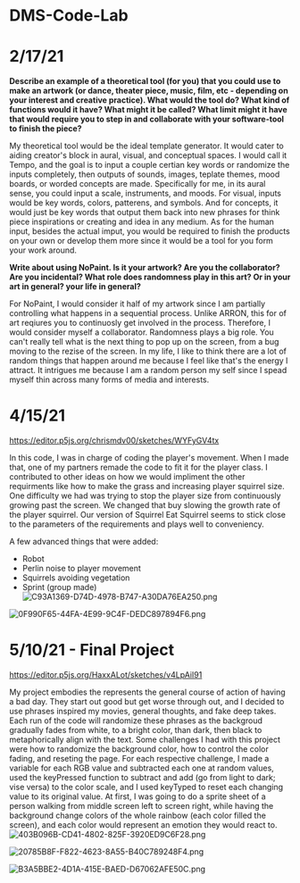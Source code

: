 # DMS-Code-Lab
# 2/17/21

**Describe an example of a theoretical tool (for you) that you could use to make an artwork (or dance, theater piece, music, film, etc - depending on your interest and creative practice). What would the tool do? What kind of functions would it have? What might it be called? What limit might it have that would require you to step in and collaborate with your software-tool to finish the piece?**

My theoretical tool would be the ideal template generator. It would cater to aiding creator's block in aural, visual, and conceptual spaces. I would call it Tempo, and the goal is to input a couple certian key words or randomize the inputs completely, then outputs of sounds, images, teplate themes, mood boards, or worded concepts are made. Specifically for me, in its aural sense, you could input a scale, instruments, and moods. For visual, inputs would be key words, colors, patterens, and symbols. And for concepts, it would just be key words that output them back into new phrases for think piece inspirations or creating and idea in any medium. As for the human input, besides the actual imput, you would be required to finish the products on your own or develop them more since it would be a tool for you form your work around.

**Write about using NoPaint. Is it your artwork? Are you the collaborator? Are you incidental? What role does randomness play in this art? Or in your art in general? your life in general?**

For NoPaint, I would consider it half of my artwork since I am partially controlling what happens in a sequential process. Unlike ARRON, this for of art reqiures you to continuosly get involved in the process. Therefore, I would consider myself a collaborator. Randomness plays a big role. You can't really tell what is the next thing to pop up on the screen, from a bug moving to the rezise of the screen. In my life, I like to think there are a lot of random things that happen around me because I feel like that's the energy I attract. It intrigues me because I am a random person my self since I spead myself thin across many forms of media and interests.



# 4/15/21

https://editor.p5js.org/chrismdv00/sketches/WYFyGV4tx

In this code, I was in charge of coding the player's movement. When I made that, one of my partners remade the code to fit it for the player class. I contributed to other ideas on how we would impliment the other requirments like how to make the grass and increasing player squirrel size. One difficulty we had was trying to stop the player size from continuously growing past the screen. We changed that buy slowing the growth rate of the player squirrel. Our version of Squirrel Eat Squirrel seems to stick close to the parameters of the requirements and plays well to conveniency.

A few advanced things that were added:
- Robot
- Perlin noise to player movement
- Squirrels avoiding vegetation
- Sprint (group made)
![C93A1369-D74D-4978-B747-A30DA76EA250.png]({{site.baseurl}}/C93A1369-D74D-4978-B747-A30DA76EA250.png)

![0F990F65-44FA-4E99-9C4F-DEDC897894F6.png]({{site.baseurl}}/0F990F65-44FA-4E99-9C4F-DEDC897894F6.png)



# 5/10/21 - Final Project

https://editor.p5js.org/HaxxALot/sketches/v4LpAiI91

My project embodies the represents the general course of action of having a bad day. They start out good but get worse through out, and I decided to use phrases inspired my movies, general thoughts, and fake deep takes. Each run of the code will randomize these phrases as the backgroud gradually fades from white, to a bright color, than dark, then black to metaphorically align with the text.
Some challenges I had with this project were how to randomize the background color, how to control the color fading, and reseting the page. For each respective challenge, I made a variable for each RGB value and subtracted each one at random values, used the keyPressed function to subtract and add (go from light to dark; vise versa) to the color scale, and I used keyTyped to reset each changing value to its original value.
At first, I was going to do a sprite sheet of a person walking from middle screen left to screen right, while having the background change colors of the whole rainbow (each color filled the screen), and each color would represent an emotion they would react to.
![403B096B-CD41-4802-825F-3920ED9C6F28.png]({{site.baseurl}}/403B096B-CD41-4802-825F-3920ED9C6F28.png)

![20785B8F-F822-4623-8A55-B40C789248F4.png]({{site.baseurl}}/20785B8F-F822-4623-8A55-B40C789248F4.png)

![B3A5BBE2-4D1A-415E-BAED-D67062AFE50C.png]({{site.baseurl}}/B3A5BBE2-4D1A-415E-BAED-D67062AFE50C.png)
